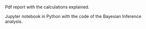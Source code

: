 Pdf report with the calculations explained.

Jupyter notebook in Python with the code of the Bayesian Inference analysis.

